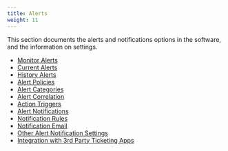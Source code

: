 ```yaml
---
title: Alerts
weight: 11
---
```


This section documents the alerts and notifications options in the software, and the information on settings.

* <a href="/modules/alerts/monitoralerts">Monitor Alerts</a>
* <a href="/modules/alerts/currentalerts">Current Alerts</a>
* <a href="/modules/alerts/historyalerts">History Alerts</a>
* <a href="/modules/alerts/alertpolicies">Alert Policies</a>
* <a href="/modules/alerts/alertcategories">Alert Categories</a>
* <a href="/modules/alerts/alertcorrelation">Alert Correlation</a>
* <a href="/modules/alerts/actiontriggers">Action Triggers</a>
* <a href="/modules/alerts/alertnotifications">Alert Notifications</a>
* <a href="/modules/alerts/notificationrules">Notification Rules</a>
* <a href="/modules/alerts/notificationemail">Notification Email</a>
* <a href="/modules/alerts/othersettings">Other Alert Notification Settings</a>
* <a href="/modules/alerts/3rdpartyintegration">Integration with 3rd Party Ticketing Apps</a>

